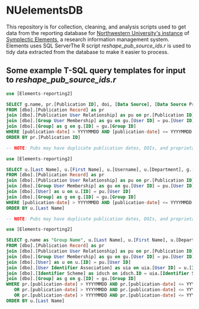 # NUelementsDB

This repository is for collection, cleaning, and analysis scripts used to get data from the reporting database for [Northwestern University's instance](https://elements.northwestern.edu) of [Symplectic Elements](https://symplectic.co.uk/products/elements-3/0), a research information management system. Elements uses SQL ServerThe R script _reshape_pub_source_ids.r_ is used to tidy data extracted from the database to make it easier to process.

## Some example T-SQL query templates for input to _reshape_pub_source_ids.r_

```SQL
use [Elements-reporting2]

SELECT g.name, pr.[Publication ID], doi, [Data Source], [Data Source Proprietary ID]
FROM [dbo].[Publication Record] as pr
join [dbo].[Publication User Relationship] as pu on pr.[Publication ID] = pu.[Publication ID]
join [dbo].[Group User Membership] as gu on gu.[User ID] = pu.[User ID]
join [dbo].[Group] as g on g.[ID] = gu.[Group ID]
WHERE [publication-date] > YYYYMMDD AND [publication-date] <= YYYYMMDD AND g.name = 'group_name'
ORDER BY pr.[Publication ID]
```

```SQL
-- NOTE: Pubs may have duplicate publication dates, DOIs, and proprietary IDs (Scopus, ORCiD, WOS, etc.)

use [Elements-reporting2]

SELECT u.[Last Name], u.[First Name], u.[Username], u.[Department], g.[name], pr.[Publication ID], pr.[publication-date], pr.[authors], pr.[title], pr.[journal], pr.[publication-status], pr.[types], pr.[external-identifiers], pr.[doi], pr.[Data Source Proprietary ID], pr.[Data Source]
FROM [dbo].[Publication Record] as pr
join [dbo].[Publication User Relationship] as pu on pr.[Publication ID] = pu.[Publication ID]
join [dbo].[Group User Membership] as gu on gu.[User ID] = pu.[User ID]
join [dbo].[User] as u on u.[ID] = pu.[User ID]
join [dbo].[Group] as g on g.[ID] = gu.[Group ID]
WHERE [publication-date] > YYYYMMDD AND [publication-date] <= YYYYMMDD AND g.name = 'group_name'
ORDER BY u.[Last Name]
```

```SQL
-- NOTE: Pubs may have duplicate publication dates, DOIs, and proprietary IDs (Scopus, ORCiD, WOS, etc.)

use [Elements-reporting2]

SELECT g.name as "Group Name", u.[Last Name], u.[First Name], u.[Department], u.Username, uia.[Identifier Value] as "Scopus AU-ID", pr.[Publication ID], pr.[publication-date], doi, pr.[Data Source], pr.[Data Source Proprietary ID]
FROM [dbo].[Publication Record] as pr
join [dbo].[Publication User Relationship] as pu on pr.[Publication ID] = pu.[Publication ID]
join [dbo].[Group User Membership] as gu on gu.[User ID] = pu.[User ID]
join [dbo].[User] as u on u.[ID] = pu.[User ID]
join [dbo].[User Identifier Association] as uia on uia.[User ID] = u.[ID]
join [dbo].[Identifier Scheme] as idsch on idsch.ID = uia.[Identifier Scheme ID]
join [dbo].[Group] as g on g.[ID] = gu.[Group ID]
WHERE pr.[publication-date] > YYYYMMDD AND pr.[publication-date] <= YYYYMMDD AND g.name = 'group_name_1'
   OR pr.[publication-date] > YYYYMMDD AND pr.[publication-date] <= YYYYMMDD AND g.name = 'group_name_2'
   OR pr.[publication-date] > YYYYMMDD AND pr.[publication-date] <= YYYYMMDD AND g.name = 'group_name_3'
ORDER BY u.[Last Name]
```
